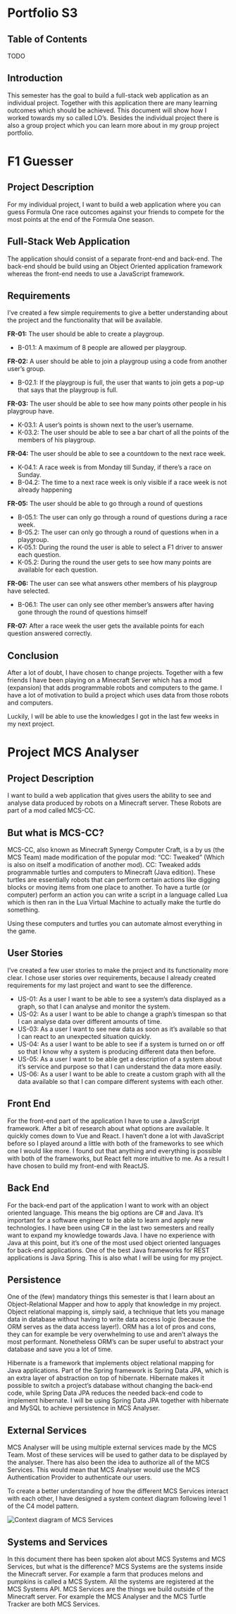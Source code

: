 # Portfolio S3

## Table of Contents
TODO

## Introduction
This semester has the goal to build a full-stack web application as an individual project. Together with this application there are many learning outcomes which should be achieved. This document will show how I worked towards my so called LO’s. Besides the individual project there is also a group project which you can learn more about in my group project portfolio.

# F1 Guesser

## Project Description
For my individual project, I want to build a web application where you can guess Formula One race outcomes against your friends to compete for the most points at the end of the Formula One season.

## Full-Stack Web Application
The application should consist of a separate front-end and back-end. The back-end should be build using an Object Oriented application framework whereas the front-end needs to use a JavaScript framework.

## Requirements
I’ve created a few simple requirements to give a better understanding about the project and the functionality that will be available.

**FR-01:** The user should be able to create a playgroup.
- B-01.1: A maximum of 8 people are allowed per playgroup.

**FR-02:** A user should be able to join a playgroup using a code from another user’s group.
- B-02.1: If the playgroup is full, the user that wants to join gets a pop-up that says that the playgroup is full.

**FR-03:** The user should be able to see how many points other people in his playgroup have.
- K-03.1: A user’s points is shown next to the user’s username.
- K-03.2: The user should be able to see a bar chart of all the points of the members of his playgroup.

**FR-04:** The user should be able to see a countdown to the next race week.
- K-04.1: A race week is from Monday till Sunday, if there’s a race on Sunday.
- B-04.2: The time to a next race week is only visible if a race week is not already happening

**FR-05:** The user should be able to go through a round of questions
- B-05.1: The user can only go through a round of questions during a race week.
- B-05.2: The user can only go through a round of questions when in a playgroup.
- K-05.1: During the round the user is able to select a F1 driver to answer each question.
- K-05.2: During the round the user gets to see how many points are available for each question.

**FR-06:** The user can see what answers other members of his playgroup have selected.
- B-06.1: The user can only see other member’s answers after having gone through the round of questions himself

**FR-07:** After a race week the user gets the available points for each question answered correctly.

## Conclusion
After a lot of doubt, I have chosen to change projects. Together with a few friends I have been playing on a Minecraft Server which has a mod (expansion) that adds programmable robots and computers to the game. I have a lot of motivation to build a project which uses data from those robots and computers.

Luckily, I will be able to use the knowledges I got in the last few weeks in my next project.

# Project MCS Analyser

## Project Description
I want to build a web application that gives users the ability to see and analyse data produced by robots on a Minecraft server. These Robots are part of a mod called MCS-CC.

## But what is MCS-CC?
MCS-CC, also known as Minecraft Synergy Computer Craft, is a by us (the MCS Team) made modification of the popular mod: “CC: Tweaked” (Which is also on itself a modification of another mod). CC: Tweaked adds programmable turtles and computers to Minecraft (Java edition). These turtles are essentially robots that can perform certain actions like digging blocks or moving items from one place to another. To have a turtle (or computer) perform an action you can write a script in a language called Lua which is then ran in the Lua Virtual Machine to actually make the turtle do something.

Using these computers and turtles you can automate almost everything in the game. 

## User Stories
I’ve created a few user stories to make the project and its functionality more clear. I chose user stories over requirements, because I already created requirements for my last project and want to see the difference.

- US-01: As a user I want to be able to see a system’s data displayed as a graph, so that I can analyse and monitor the system.
- US-02: As a user I want to be able to change a graph’s timespan so that I can analyse data over different amounts of time.
- US-03: As a user I want to see new data as soon as it’s available so that I can react to an unexpected situation quickly.
- US-04: As a user I want to be able to see if a system is turned on or off so that I know why a system is producing different data then before.
- US-05: As a user I want to be able get a description of a system about it’s service and purpose so that I can understand the data more easily.
- US-06: As a user I want to be able to create a custom graph with all the data available so that I can compare different systems with each other.

## Front End
For the front-end part of the application I have to use a JavaScript framework. After a bit of research about what options are available. It quickly comes down to Vue and React.  I haven’t done a lot with JavaScript before so I played around a little with both of the frameworks to see which one I would like more. I found out that anything and everything is possible with both of the frameworks, but React felt more intuitive to me. As a result I have chosen to build my front-end with ReactJS.

## Back End
For the back-end part of the application I want to work with an object oriented language. This means the big options are C# and Java. It’s important for a software engineer to be able to learn and apply new technologies. I have been using C# in the last two semesters and really want to expand my knowledge towards Java. I have no experience with Java at this point, but it’s one of the most used object oriented languages for back-end applications. One of the best Java frameworks for REST applications is Java Spring. This is also what I will be using for my project.

## Persistence
One of the (few) mandatory things this semester is that I learn about an Object-Relational Mapper and how to apply that knowledge in my project. Object relational mapping is, simply said, a technique that lets you manage data in database without having to write data access logic (because the ORM serves as the data access layer!). ORM has a lot of pros and cons, they can for example be very overwhelming to use and aren’t always the most performant. Nonetheless ORM’s can be super useful to abstract your database and save you a lot of time.

Hibernate is a framework that implements object relational mapping for Java applications. Part of the Spring framework is Spring Data JPA, which is an extra layer of abstraction on top of hibernate. Hibernate makes it possible to switch a project’s database without changing the back-end code, while Spring Data JPA reduces the needed back-end code to implement hibernate. I will be using Spring Data JPA together with hibernate and MySQL to achieve persistence in MCS Analyser.

## External Services
MCS Analyser will be using multiple external services made by the MCS Team. Most of these services will be used to gather data to be displayed by the analyser. There has also been the idea to authorize all of the MCS Services. This would mean that MCS Analyser would use the MCS Authentication Provider to authenticate our users.

To create a better understanding of how the different MCS Services interact with each other, I have designed a system context diagram following level 1 of the C4 model pattern.

![Context diagram of MCS Services](images/SystemContextDiagramMCS.PNG "MCS Services Diagram")
 
## Systems and Services
In this document there has been spoken alot about MCS Systems and MCS Services, but what is the difference? MCS Systems are the systems inside the Minecraft server. For example a farm that produces melons and pumpkins is called a MCS System. All the systems are registered at the MCS Systems API. MCS Services are the things we build outside of the Minecraft server. For example the MCS Analyser and the MCS Turtle Tracker are both MCS Services.

